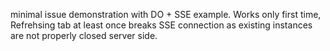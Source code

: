 minimal issue demonstration with DO + SSE example. Works only first time, Refrehsing tab at least once breaks SSE connection as existing instances are not properly closed server side.